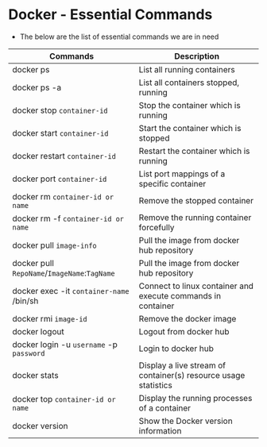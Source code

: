 # Docker - Essential Commands
- The below are the list of essential commands we are in need 

|     Commands                 |    Description                                  |
| ------------------------------- | --------------------------------------------- |
| docker ps | List all running containers |
| docker ps -a | List all containers stopped, running |
| docker stop `container-id` | Stop the container which is running |
| docker start `container-id` | Start the container which is stopped |
| docker restart `container-id` | Restart the container which is running |
| docker port `container-id` | List port mappings of a specific container |
| docker rm `container-id or name` | Remove the stopped container |
| docker rm -f `container-id or name` | Remove the running container forcefully |
| docker pull `image-info` | Pull the image from docker hub repository |
| docker pull `RepoName`/`ImageName`:`TagName` | Pull the image from docker hub repository |
| docker exec -it `container-name` /bin/sh | Connect to linux container and execute commands in container |
| docker rmi `image-id` | Remove the docker image |
| docker logout | Logout from docker hub |
| docker login -u `username` -p `password` | Login to docker hub |
| docker stats | Display a live stream of container(s) resource usage statistics |
| docker top `container-id or name` | Display the running processes of a container |
| docker version | Show the Docker version information |
